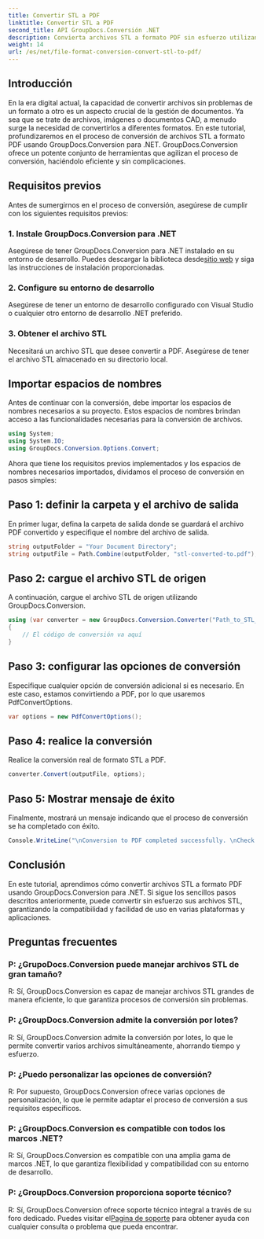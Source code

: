 ```yaml
---
title: Convertir STL a PDF
linktitle: Convertir STL a PDF
second_title: API GroupDocs.Conversión .NET
description: Convierta archivos STL a formato PDF sin esfuerzo utilizando GroupDocs.Conversion para .NET. Agilice su proceso de gestión de documentos.
weight: 14
url: /es/net/file-format-conversion-convert-stl-to-pdf/
---
```

## Introducción
En la era digital actual, la capacidad de convertir archivos sin problemas de un formato a otro es un aspecto crucial de la gestión de documentos. Ya sea que se trate de archivos, imágenes o documentos CAD, a menudo surge la necesidad de convertirlos a diferentes formatos. En este tutorial, profundizaremos en el proceso de conversión de archivos STL a formato PDF usando GroupDocs.Conversion para .NET. GroupDocs.Conversion ofrece un potente conjunto de herramientas que agilizan el proceso de conversión, haciéndolo eficiente y sin complicaciones.
## Requisitos previos
Antes de sumergirnos en el proceso de conversión, asegúrese de cumplir con los siguientes requisitos previos:
### 1. Instale GroupDocs.Conversion para .NET
 Asegúrese de tener GroupDocs.Conversion para .NET instalado en su entorno de desarrollo. Puedes descargar la biblioteca desde[sitio web](https://releases.groupdocs.com/conversion/net/) y siga las instrucciones de instalación proporcionadas.
### 2. Configure su entorno de desarrollo
Asegúrese de tener un entorno de desarrollo configurado con Visual Studio o cualquier otro entorno de desarrollo .NET preferido.
### 3. Obtener el archivo STL
Necesitará un archivo STL que desee convertir a PDF. Asegúrese de tener el archivo STL almacenado en su directorio local.

## Importar espacios de nombres
Antes de continuar con la conversión, debe importar los espacios de nombres necesarios a su proyecto. Estos espacios de nombres brindan acceso a las funcionalidades necesarias para la conversión de archivos.

```csharp
using System;
using System.IO;
using GroupDocs.Conversion.Options.Convert;
```

Ahora que tiene los requisitos previos implementados y los espacios de nombres necesarios importados, dividamos el proceso de conversión en pasos simples:
## Paso 1: definir la carpeta y el archivo de salida
En primer lugar, defina la carpeta de salida donde se guardará el archivo PDF convertido y especifique el nombre del archivo de salida.
```csharp
string outputFolder = "Your Document Directory";
string outputFile = Path.Combine(outputFolder, "stl-converted-to.pdf");
```
## Paso 2: cargue el archivo STL de origen
A continuación, cargue el archivo STL de origen utilizando GroupDocs.Conversion.
```csharp
using (var converter = new GroupDocs.Conversion.Converter("Path_to_STL_File"))
{
    // El código de conversión va aquí
}
```
## Paso 3: configurar las opciones de conversión
Especifique cualquier opción de conversión adicional si es necesario. En este caso, estamos convirtiendo a PDF, por lo que usaremos PdfConvertOptions.
```csharp
var options = new PdfConvertOptions();
```
## Paso 4: realice la conversión
Realice la conversión real de formato STL a PDF.
```csharp
converter.Convert(outputFile, options);
```
## Paso 5: Mostrar mensaje de éxito
Finalmente, mostrará un mensaje indicando que el proceso de conversión se ha completado con éxito.
```csharp
Console.WriteLine("\nConversion to PDF completed successfully. \nCheck output in {0}", outputFolder);
```

## Conclusión
En este tutorial, aprendimos cómo convertir archivos STL a formato PDF usando GroupDocs.Conversion para .NET. Si sigue los sencillos pasos descritos anteriormente, puede convertir sin esfuerzo sus archivos STL, garantizando la compatibilidad y facilidad de uso en varias plataformas y aplicaciones.
## Preguntas frecuentes
### P: ¿GrupoDocs.Conversion puede manejar archivos STL de gran tamaño?
R: Sí, GroupDocs.Conversion es capaz de manejar archivos STL grandes de manera eficiente, lo que garantiza procesos de conversión sin problemas.
### P: ¿GroupDocs.Conversion admite la conversión por lotes?
R: Sí, GroupDocs.Conversion admite la conversión por lotes, lo que le permite convertir varios archivos simultáneamente, ahorrando tiempo y esfuerzo.
### P: ¿Puedo personalizar las opciones de conversión?
R: Por supuesto, GroupDocs.Conversion ofrece varias opciones de personalización, lo que le permite adaptar el proceso de conversión a sus requisitos específicos.
### P: ¿GroupDocs.Conversion es compatible con todos los marcos .NET?
R: Sí, GroupDocs.Conversion es compatible con una amplia gama de marcos .NET, lo que garantiza flexibilidad y compatibilidad con su entorno de desarrollo.
### P: ¿GroupDocs.Conversion proporciona soporte técnico?
 R: Sí, GroupDocs.Conversion ofrece soporte técnico integral a través de su foro dedicado. Puedes visitar el[Pagina de soporte](https://forum.groupdocs.com/c/conversion/11) para obtener ayuda con cualquier consulta o problema que pueda encontrar.